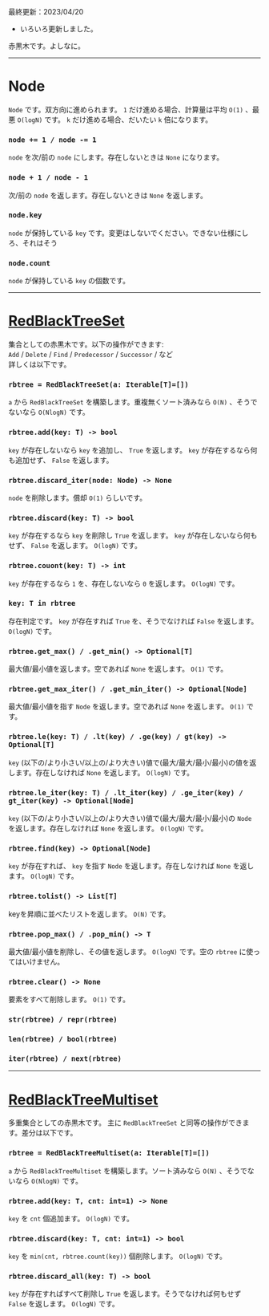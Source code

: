 最終更新：2023/04/20
- いろいろ更新しました。

赤黒木です。よしなに。
_____
# Node
`Node` です。双方向に進められます。 `1` だけ進める場合、計算量は平均 `O(1)` 、最悪 `O(logN)` です。 `k` だけ進める場合、だいたい `k` 倍になります。

### ```node += 1 / node -= 1```
`node` を次/前の `node` にします。存在しないときは `None` になります。

### ```node + 1 / node - 1```
次/前の `node` を返します。存在しないときは `None` を返します。

### ```node.key```
`node` が保持している `key` です。変更はしないでください。できない仕様にしろ、それはそう

### ```node.count```
`node` が保持している `key` の個数です。

_____
# [RedBlackTreeSet](https://github.com/titanium-22/Library_py/blob/main/DataStructures/BBST/RedBlackTree/RedBlackTreeSet.py)
集合としての赤黒木です。以下の操作ができます:  
`Add` / `Delete` / `Find` / `Predecessor` / `Successor` / など  
詳しくは以下です。

### ```rbtree = RedBlackTreeSet(a: Iterable[T]=[])```
`a` から `RedBlackTreeSet` を構築します。重複無くソート済みなら `O(N)` 、そうでないなら `O(NlogN)` です。

### ```rbtree.add(key: T) -> bool```
`key` が存在しないなら `key` を追加し、 `True` を返します。 `key` が存在するなら何も追加せず、 `False` を返します。

### ```rbtree.discard_iter(node: Node) -> None```
`node` を削除します。償却 `O(1)` らしいです。

### ```rbtree.discard(key: T) -> bool```
`key` が存在するなら `key` を削除し `True` を返します。 `key` が存在しないなら何もせず、 `False` を返します。 `O(logN)` です。

### ```rbtree.couont(key: T) -> int```
`key` が存在するなら `1` を、存在しないなら `0` を返します。 `O(logN)` です。

### ```key: T in rbtree```
存在判定です。 `key` が存在すれば `True` を、そうでなければ `False` を返します。 `O(logN)` です。

### ```rbtree.get_max() / .get_min() -> Optional[T]```
最大値/最小値を返します。空であれば `None` を返します。 `O(1)` です。

### ```rbtree.get_max_iter() / .get_min_iter() -> Optional[Node]```
最大値/最小値を指す `Node` を返します。空であれば `None` を返します。 `O(1)` です。

### ```rbtree.le(key: T) / .lt(key) / .ge(key) / gt(key) -> Optional[T]```
`key` (以下の/より小さい/以上の/より大きい)値で(最大/最大/最小/最小)の値を返します。存在しなければ `None` を返します。 `O(logN)` です。

### ```rbtree.le_iter(key: T) / .lt_iter(key) / .ge_iter(key) / gt_iter(key) -> Optional[Node]```
`key` (以下の/より小さい/以上の/より大きい)値で(最大/最大/最小/最小)の `Node` を返します。存在しなければ `None` を返します。 `O(logN)` です。

### ```rbtree.find(key) -> Optional[Node]```
`key` が存在すれば、 `key` を指す `Node` を返します。存在しなければ `None` を返します。 `O(logN)` です。

### ```rbtree.tolist() -> List[T]```
keyを昇順に並べたリストを返します。 `O(N)` です。

### ```rbtree.pop_max() / .pop_min() -> T```
最大値/最小値を削除し、その値を返します。 `O(logN)` です。空の `rbtree` に使ってはいけません。

### ```rbtree.clear() -> None```
要素をすべて削除します。 `O(1)` です。

### ```str(rbtree) / repr(rbtree)```

### ```len(rbtree) / bool(rbtree)```

### ```iter(rbtree) / next(rbtree)```

_____
# [RedBlackTreeMultiset](https://github.com/titanium-22/Library_py/blob/main/DataStructures/BBST/RedBlackTree/RedBlackTreeMultiset.py)
多重集合としての赤黒木です。 主に `RedBlackTreeSet` と同等の操作ができます。差分は以下です。

### ```rbtree = RedBlackTreeMultiset(a: Iterable[T]=[])```
`a` から `RedBlackTreeMultiset` を構築します。ソート済みなら `O(N)` 、そうでないなら `O(NlogN)` です。

### ```rbtree.add(key: T, cnt: int=1) -> None```
`key` を `cnt` 個追加ます。 `O(logN)` です。

### ```rbtree.discard(key: T, cnt: int=1) -> bool```
`key` を `min(cnt, rbtree.count(key))` 個削除します。 `O(logN)` です。

### ```rbtree.discard_all(key: T) -> bool```
`key` が存在すればすべて削除し `True` を返します。そうでなければ何もせず `False` を返します。 `O(logN)` です。

